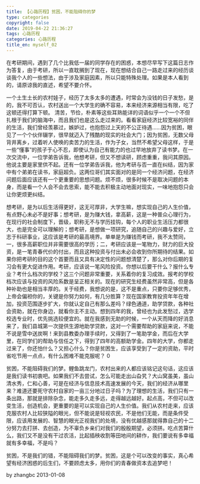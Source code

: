 ```yaml
---
title: 【心路历程】贫困，不能阻碍你的梦
type: categories
copyright: false
date: 2019-04-22 21:36:27
tags: 心路历程
categories: 心路历程
title_en: myself_02
---
```



在考研期间，遇到了几个比我低一届的同学存在的困惑，本想尽早写下这篇日志作为答复，由于考研，所以一直耽搁到了现在，现在想结合自己一路走过来的经历谈谈我个人的一些想法，由于涉及家庭因素，所以只能特殊处理。如果是本人看到的，请原谅我的直述，希望不要介怀。

一个土生土长的农村娃子，经历了太多太多的遭遇，时常会为没钱的日子发愁，是的，我不可否认，农村送出一个大学生的确不容易，本来经济来源相当有限，吃了这顿还得打算下顿。 清苦，节俭，朴素等这些耳熟能详的词语似乎一个一个不但扎根于我们的脑海中，而且我们也是这么走过来的。看看家庭经济比较宽裕的同伴的生活，我们曾经羡慕过，嫉妒过，也抱怨过上天的不公正待遇……因为贫困，眼见了一个个伙伴辍学，很早就迈入了残酷的现实的社会大门；因为贫困，无数父母背井离乡，过着听人使唤的卖苦力的生活，作为子女，当然不希望父母这样，于是一些“懂事”的孩子于心不忍，即使认为自己有能力的也过早地放弃了读书梦。在一次交流中，一位学弟告诉我，他想考研，但又不想读研，顾虑重重，我问其原因。他说主要是家里供不起。还有一位学弟告诉我，他为考研与否一直在纠结，因为家中有个弟弟在读书，家庭超负。这两位哥们其实面对的是同一个经济问题，在经济问题后面应该还有一个更重要的思想问题。烦不烦，很多时候不是取决问题的本身，而是看一个人会不会去思索，能不能去积极主动地面对现实，一味地抱怨只会让你更烦更纠结。

想考研，是为以后生活得更好，这无可厚非，大学生嘛，想实现自己的人生价值，有点野心未必不是好事；想考研，是为赚大钱，拿高薪，这是一种普众心理行为，在现行的社会制度下，晋级，职称无不与学历挂钩，每个人的职业生活压力都很大，也是完全可以理解的；想考研，是想做一项研究，追随自己的兴趣与爱好，立志于科研事业，这应该是考研的最高境界。单单是为赚钱而考研，我不太赞同，一，很多高薪职位并非需要很高的学历；二，考研应该是一笔物力，财力的巨大投资，是一笔青春代价的付出，而且这种投资与付出未必会收到你所期待的结果。如果你把考研的目的这个首要而且又具有决定性的问题想清楚了，那么对你后期的复习会有更大促进作用。考研，应该说一笔风险投资。你想以后要干什么？报什么专业？考什么档次的学校？这三个问题非常重要，关系着你的复习成效。报考的学校档次应该与投资的风险系数是呈正相关的。现在的研究生经费虽然非常高，但是各种补助也是相当丰厚的。关于经费，我想说的是，这不是重点，只要你足够优秀，上帝会偏袒你的，关键是你努力如何，有几分胜算？现在国家教育投资年年在增加，投资范围逐步扩大，你就认定自己有那么差吗？绿色通道，助学贷款，各种社会资助，就在你身边，就看你主不主动。想到四年的我，曾经也为此发愁过，选学校选专业时，优先挑选较便宜的。就在我感到无助的时候，一个从天而降的好消息来了，我们县城第一次提供生源地助学贷款，这对一个需要帮助的家庭来说，不能不说是雪中送炭啊！来到县教委办理手续时，又得到了一笔助学金，而后在大学里，在同学们的帮助与信任之下，得到了四年的高额助学金。四年的大学，你都走过来了，你还怕什么？又担心什么？你是贫困生，应该享受到了一定的资助，平时省吃节用一点点，有什么困难不能克服呢？     0

贫困，不能阻碍我们的梦。鲤鱼跳龙门，农村出来的人都应该铭记这句话，这应该是我们读书初衷吧。如果我们不去尝试，怎么可能走出山旮旯？大山窝虽美，虽山清水秀，仁和心善，可是在经济与信息技术高速发展的今天，我们的经济从哪里来？难道还要死守农村自家的一亩三分地过日子吗？为了理想的生活，我们只有一条出路，那就是排除杂念，能走多久走多远，走得越远越好。起点高，不但可以改变生活，创造机会，更重要的是可以实现自己的人生价值。我们从农村走来，应该克服农村人比较狭隘的眼光，但不能说是轻视农民，不是他们无能，而是条件受限，应该用发展的、智慧的眼光正视我们的处境，没有优越感那就得靠自己的十二分努力去打拼、去创造，为不辜负乡亲们对我们的殷殷期望，必须拼。吃点苦算什么，我们又不是没有干过农活，比起插秧收割等田地间的耕作，我们要说有多幸福就有多幸福，不是吗？

贫困，不是我们的错，不能阻碍我们的梦。贫困，这是个可以改变的事实，真心希望有经济困惑的后生们，不要顾虑太多，用你们的青春做资本去追梦吧！ 

by zhangbc
2013-01-08
